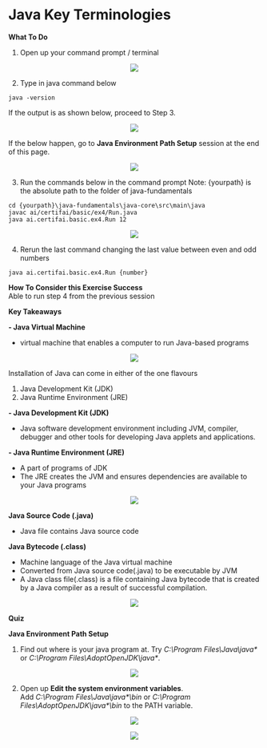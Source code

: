 # Java Key Terminologies

**What To Do** 
1. Open up your command prompt / terminal 
 <p align="center">
   <img src="metadata/commandprompt.PNG">
 </p> 

2. Type in java command below
```
java -version
```
If the output is as shown below, proceed to Step 3.
<p align="center">
 <img src="metadata/javacommand.png">
</p> 

If the below happen, go to **Java Environment Path Setup** session at the end of this page.  
<p align="center">
 <img src="metadata/javacommanderror.png">
</p> 

3. Run the commands below in the command prompt 
Note: {yourpath} is the absolute path to the folder of java-fundamentals
```
cd {yourpath}\java-fundamentals\java-core\src\main\java  
javac ai/certifai/basic/ex4/Run.java
java ai.certifai.basic.ex4.Run 12
```
<p align="center">
 <img src="metadata/output.jpg">
</p> 

4. Rerun the last command changing the last value between even and odd numbers
```
java ai.certifai.basic.ex4.Run {number}
```

**How To Consider this Exercise Success**  
Able to run step 4 from the previous session


**Key Takeaways**    
  
**- Java Virtual Machine**
-  virtual machine that enables a computer to run Java-based programs
<p align="center">
 <img src="metadata/jvm.png">
</p>  

Installation of Java can come in either of the one flavours  
1. Java Development Kit (JDK)  
2. Java Runtime Environment (JRE)  
  
  
**- Java Development Kit (JDK)**      
- Java software development environment including JVM, compiler, debugger and other tools for developing Java applets and applications.  
  
**- Java Runtime Environment (JRE)**  
- A part of programs of JDK  
- The JRE creates the JVM and ensures dependencies are available to your Java programs  

<p align="center">
 <img src="metadata/javaterm.jpg">
</p>

**Java Source Code (.java)**  
- Java file contains Java source code    

**Java Bytecode (.class)**  

- Machine language of the Java virtual machine
- Converted from Java source code(.java) to be executable by JVM
- A Java class file(.class) is a file containing Java bytecode that is created by a Java compiler as a result of successful compilation.  
<p align="center">
 <img src="metadata/javaterm1.jpg">
</p>



**Quiz**  

**Java Environment Path Setup**
1. Find out where is your java program at. Try _C:\Program Files\Java\java*_ or _C:\Program Files\AdoptOpenJDK\java*_.
<p align="center">
 <img src="metadata/java.jpg">
</p> 

2. Open up **Edit the system environment variables**.  
Add _C:\Program Files\Java\java*\bin_ or  _C:\Program Files\AdoptOpenJDK\java*\bin_ to the PATH variable.

<p align="center">
 <img src="metadata/environment.png">
</p>

<p align="center">
 <img src="metadata/javaenvironmentpath.png">
</p>

